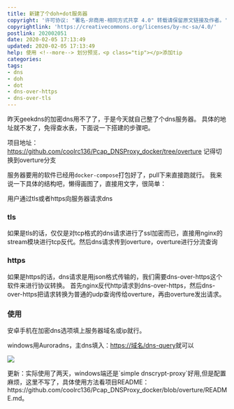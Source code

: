 ```yaml
---
title: 新建了个doh+dot服务器
copyright: '许可协议: "署名-非商用-相同方式共享 4.0" 转载请保留原文链接及作者。'
copyrightlink: 'https://creativecommons.org/licenses/by-nc-sa/4.0/'
postlink: 202002051
date: 2020-02-05 17:13:49
updated: 2020-02-05 17:13:49
help: 使用 <!--more--> 划分预览，<p class="tip"></p>添加tip
categories:
tags:
- dns
- doh
- dot
- dns-over-https
- dns-over-tls
---
```


昨天geekdns的加密dns用不了了，于是今天就自己整了个dns服务器。
具体的地址就不发了，免得查水表，下面说一下搭建的步骤吧。
<!--more-->
项目地址：<https://github.com/coolrc136/Pcap_DNSProxy_docker/tree/overture>
记得切换到overture分支

服务器要用的软件已经用`docker-compose`打包好了，pull下来直接跑就行。
我来说一下具体的结构吧，懒得画图了，直接用文字，很简单：

用户通过tls或者https向服务器请求dns

### tls

如果是tls的话，仅仅是对tcp格式的dns请求进行了ssl加密而已，直接用nginx的stream模块进行tcp反代。然后dns请求传到overture，overture进行分流查询

### https

如果是https的话，dns请求是用json格式传输的，我们需要dns-over-https这个软件来进行协议转换。
首先nginx反代http请求到dns-over-https，然后dns-over-https把请求转换为普通的udp查询传给overture，再由overture发出请求。

### 使用

安卓手机在加密dns选项填上服务器域名或ip就行。

windows用Auroradns，主dns填入：<https://域名/dns-query>就可以

![](https://coolrc-blog.oss-cn-shenzhen.aliyuncs.com/superbed/2020/02/05/5e3a8b842fb38b8c3cc68386.jpg)

<p class="tip">更新：实际使用了两天，windows端还是`simple dnscrypt-proxy`好用,但是配置麻烦，这里不写了，具体使用方法看项目README：<a herf="https://github.com/coolrc136/Pcap_DNSProxy_docker/blob/overture/README.md">https://github.com/coolrc136/Pcap_DNSProxy_docker/blob/overture/README.md</a>。</p>
